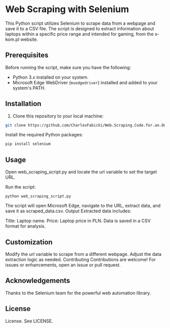 # Web Scraping with Selenium

This Python script utilizes Selenium to scrape data from a webpage and save it to a CSV file. The script is designed to extract information about laptops within a specific price range and intended for gaming, from the x-kom.pl website.

## Prerequisites

Before running the script, make sure you have the following:

- Python 3.x installed on your system.
- Microsoft Edge WebDriver (`msedgedriver`) installed and added to your system's PATH.

## Installation

1. Clone this repository to your local machine:

```bash
git clone https://github.com/CharlesFabicki/Web.Scraping.Code.for.an.Online.Shop.git
```
Install the required Python packages:
```bash
pip install selenium
```
## Usage

Open web_scraping_script.py and locate the url variable to set the target URL.

Run the script:
```
python web_scraping_script.py
```

The script will open Microsoft Edge, navigate to the URL, extract data, and save it as scraped_data.csv.
Output
Extracted data includes:

Title: Laptop name.
Price: Laptop price in PLN.
Data is saved in a CSV format for analysis.

## Customization
Modify the url variable to scrape from a different webpage.
Adjust the data extraction logic as needed.
Contributing
Contributions are welcome! For issues or enhancements, open an issue or pull request.

## Acknowledgements
Thanks to the Selenium team for the powerful web automation library.

## License
License. See LICENSE.





